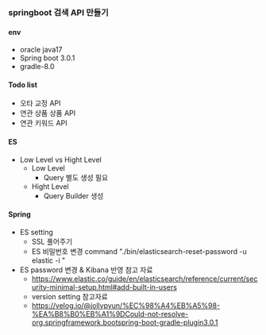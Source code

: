 ### springboot 검색 API 만들기
#### env 
+ oracle java17
+ Spring boot 3.0.1
+ gradle-8.0

#### Todo list 
+ 오타 교정 API 
+ 연관 상품 상품 API
+ 연관 키워드 API



#### ES
+ Low Level vs Hight Level
  + Low Level
    + Query 별도 생성 필요
  + Hight Level
    + Query Builder 생성



#### Spring  
+ ES setting
  + SSL 풀어주기
  + ES 비밀번호 변경 command
    "./bin/elasticsearch-reset-password -u elastic -i "
+ ES password 변경 & Kibana 반영 참고 자료
  + https://www.elastic.co/guide/en/elasticsearch/reference/current/security-minimal-setup.html#add-built-in-users
  + version setting 참고자료     
  + https://velog.io/@jollypyun/%EC%98%A4%EB%A5%98-%EA%B8%B0%EB%A1%9DCould-not-resolve-org.springframework.bootspring-boot-gradle-plugin3.0.1